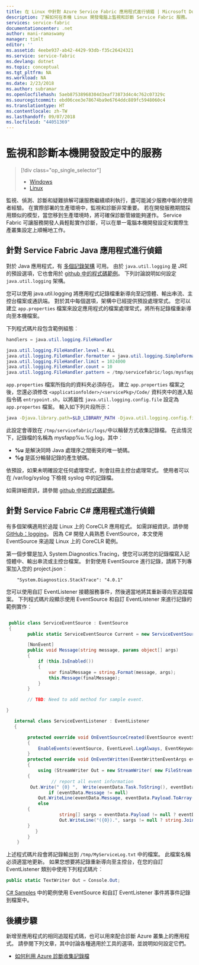 ```yaml
---
title: 在 Linux 中針對 Azure Service Fabric 應用程式進行偵錯 | Microsoft Docs
description: 了解如何在本機 Linux 開發電腦上監視和診斷 Service Fabric 服務。
services: service-fabric
documentationcenter: .net
author: mani-ramaswamy
manager: timlt
editor: ''
ms.assetid: 4eebe937-ab42-4429-93db-f35c26424321
ms.service: service-fabric
ms.devlang: dotnet
ms.topic: conceptual
ms.tgt_pltfrm: NA
ms.workload: NA
ms.date: 2/23/2018
ms.author: subramar
ms.openlocfilehash: 5aeb87538968304d3eaf73873d4c4c762c07329c
ms.sourcegitcommit: ebd06cee3e78674ba9e6764ddc889fc5948060c4
ms.translationtype: HT
ms.contentlocale: zh-TW
ms.lasthandoff: 09/07/2018
ms.locfileid: "44051369"
---
```

# <a name="monitor-and-diagnose-services-in-a-local-machine-development-setup"></a>監視和診斷本機開發設定中的服務


> [!div class="op_single_selector"]
> * [Windows](service-fabric-diagnostics-how-to-monitor-and-diagnose-services-locally.md)
> * [Linux](service-fabric-diagnostics-how-to-monitor-and-diagnose-services-locally-linux.md)
>
>

監視、偵測、診斷和疑難排解可讓服務繼續順利執行，盡可能減少服務中斷的使用者經驗。 在實際部署的生產環境中，監視和診斷非常重要。 若在開發服務期間採用類似的模型，當您移到生產環境時，將可確保診斷管線能夠運作。 Service Fabric 可讓服務開發人員輕鬆實作診斷，可以在單一電腦本機開發設定和實際生產叢集設定上順暢地工作。


## <a name="debugging-service-fabric-java-applications"></a>針對 Service Fabric Java 應用程式進行偵錯

對於 Java 應用程式，有 [多個記錄架構](http://en.wikipedia.org/wiki/Java_logging_framework) 可用。 由於 `java.util.logging` 是 JRE 的預設選項，它也會用於 [github 中的程式碼範例](http://github.com/Azure-Samples/service-fabric-java-getting-started)。  下列討論說明如何設定 `java.util.logging` 架構。

您可以使用 java.util.logging 將應用程式記錄檔重新導向至記憶體、輸出串流、主控台檔案或通訊端。 對於其中每個選項，架構中已經提供預設處理常式。 您可以建立 `app.properties` 檔案來設定應用程式的檔案處理常式，將所有記錄檔重新導向至本機檔案。

下列程式碼片段包含範例組態︰

```java
handlers = java.util.logging.FileHandler

java.util.logging.FileHandler.level = ALL
java.util.logging.FileHandler.formatter = java.util.logging.SimpleFormatter
java.util.logging.FileHandler.limit = 1024000
java.util.logging.FileHandler.count = 10
java.util.logging.FileHandler.pattern = /tmp/servicefabric/logs/mysfapp%u.%g.log             
```

`app.properties` 檔案所指向的資料夾必須存在。 建立 `app.properties` 檔案之後，您還必須修改 `<applicationfolder>/<servicePkg>/Code/` 資料夾中的進入點指令碼 `entrypoint.sh`，以將屬性 `java.util.logging.config.file` 設定為 `app.propertes` 檔案。 輸入如下列片段所示：

```sh
java -Djava.library.path=$LD_LIBRARY_PATH -Djava.util.logging.config.file=<path to app.properties> -jar <service name>.jar
```


此設定會導致在 `/tmp/servicefabric/logs/`中以輪替方式收集記錄檔。 在此情況下，記錄檔的名稱為 mysfapp%u.%g.log，其中︰
* **%u** 是解決同時 Java 處理序之間衝突的唯一號碼。
* **%g** 是區分輪替記錄的產生號碼。

依預設，如果未明確設定任何處理常式，則會註冊主控台處理常式。 使用者可以在 /var/log/syslog 下檢視 syslog 中的記錄檔。

如需詳細資訊，請參閱 [github 中的程式碼範例](http://github.com/Azure-Samples/service-fabric-java-getting-started)。  


## <a name="debugging-service-fabric-c-applications"></a>針對 Service Fabric C# 應用程式進行偵錯


有多個架構適用於追蹤 Linux 上的 CoreCLR 應用程式。 如需詳細資訊，請參閱 [GitHub：logging](http:/github.com/aspnet/logging)。  因為 C# 開發人員熟悉 EventSource，本文使用 EventSource 來追蹤 Linux 上的 CoreCLR 範例。

第一個步驟是加入 System.Diagnostics.Tracing，使您可以將您的記錄檔寫入記憶體中、輸出串流或主控台檔案。  針對使用 EventSource 進行記錄，請將下列專案加入您的 project.json︰

```
    "System.Diagnostics.StackTrace": "4.0.1"
```

您可以使用自訂 EventListener 接聽服務事件，然後適當地將其重新導向至追蹤檔案。 下列程式碼片段顯示使用 EventSource 和自訂 EventListener 來進行記錄的範例實作︰


```csharp

 public class ServiceEventSource : EventSource
 {
        public static ServiceEventSource Current = new ServiceEventSource();

        [NonEvent]
        public void Message(string message, params object[] args)
        {
            if (this.IsEnabled())
            {
                var finalMessage = string.Format(message, args);
                this.Message(finalMessage);
            }
        }

        // TBD: Need to add method for sample event.

}

```


```csharp
   internal class ServiceEventListener : EventListener
   {

        protected override void OnEventSourceCreated(EventSource eventSource)
        {
            EnableEvents(eventSource, EventLevel.LogAlways, EventKeywords.All);
        }
        protected override void OnEventWritten(EventWrittenEventArgs eventData)
        {
            using (StreamWriter Out = new StreamWriter( new FileStream("/tmp/MyServiceLog.txt", FileMode.Append)))           
        { 
                 // report all event information               
         Out.Write(" {0} ",  Write(eventData.Task.ToString(), eventData.EventName, eventData.EventId.ToString(), eventData.Level,""));
                if (eventData.Message != null)              
            Out.WriteLine(eventData.Message, eventData.Payload.ToArray());              
            else             
        { 
                    string[] sargs = eventData.Payload != null ? eventData.Payload.Select(o => o.ToString()).ToArray() : null; 
                    Out.WriteLine("({0}).", sargs != null ? string.Join(", ", sargs) : "");             
        }
           }
        }
    }
```


上述程式碼片段會將記錄輸出到 `/tmp/MyServiceLog.txt` 中的檔案。 此檔案名稱必須適當地更新。 如果您想要將記錄重新導向至主控台，在您的自訂 EventListener 類別中使用下列程式碼片︰

```csharp
public static TextWriter Out = Console.Out;
```

[C# Samples](https://github.com/Azure-Samples/service-fabric-dotnet-core-getting-started) 中的範例使用 EventSource 和自訂 EventListener 事件將事件記錄到檔案中。



## <a name="next-steps"></a>後續步驟
新增至應用程式的相同追蹤程式碼，也可以用來配合診斷 Azure 叢集上的應用程式。 請參閱下列文章，其中討論各種適用於工具的選項，並說明如何設定它們。
* [如何利用 Azure 診斷收集記錄檔](service-fabric-diagnostics-how-to-setup-lad.md)
